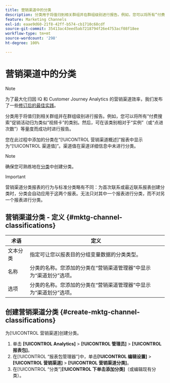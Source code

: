 ```yaml
---
title: 营销渠道中的分类
description: 分类用于将值归到相关群组并在群组级别进行报告。例如，您可以将所有“付费搜索”促销活动归为类似“视频卡”的类别。然后，可在该类别相对于“实例”（或“点进次数”）等量度而成功时进行报告。
feature: Marketing Channels
exl-id: eaae9d60-21f8-42ff-b574-cb1710c68cdf
source-git-commit: 35413ac43eed5ab7218794f26e4753acf08f18ee
workflow-type: tm+mt
source-wordcount: '298'
ht-degree: 100%

---
```


# 营销渠道中的分类

>[!NOTE]
>
>为了最大化归因 IQ 和 Customer Journey Analytics 的营销渠道效率，我们发布了一些[修订后的最佳实践](/help/components/c-marketing-channels/mchannel-best-practices.md)。

分类用于将值归到相关群组并在群组级别进行报告。例如，您可以将所有“付费搜索”促销活动归为类似“视频卡”的类别。然后，可在该类别相对于“实例”（或“点进次数”）等量度而成功时进行报告。

您在此过程中添加的分类在“[!UICONTROL 营销渠道概述]”报表中显示为“[!UICONTROL 渠道值]”。渠道值在渠道详细信息中未进行分类。

>[!NOTE]
>
>确保您可熟练地在[分类](/help/components/classifications/c-classifications.md)中创建分类。

>[!IMPORTANT]
>
>营销渠道分类报表的行为与标准分类略有不同：为首次联系或最近联系报表创建分类时，分类会自动应用于这两个报表。无法只对其中一个报表进行分类，而不对另一个报表进行分类。

## 营销渠道分类 - 定义 {#mktg-channel-classifications}

| 术语 | 定义 |
|--- |--- |
| 文本分类 | 指定可让您以报表目的分组变量数据的分类类型。 |
| 名称 | 分类的名称。您添加的分类在“营销渠道管理器”中显示为“渠道划分”选项。 |
| 选项 | 分类的名称。您添加的分类在“营销渠道管理器”中显示为“渠道划分”选项。 |

## 创建营销渠道分类 {#create-mktg-channel-classifications}

为[!UICONTROL 营销渠道]创建分类。

1. 单击 **[!UICONTROL Analytics]** > **[!UICONTROL 管理员]** > **[!UICONTROL 报表包]**。
1. 在[!UICONTROL “报表包管理器”]中，单击&#x200B;**[!UICONTROL 编辑设置]** > **[!UICONTROL 营销渠道]** > **[!UICONTROL 营销渠道分类]**。
1. 在[!UICONTROL “分类”]**[!UICONTROL 下单击添加分类]**（或编辑现有分类）。
